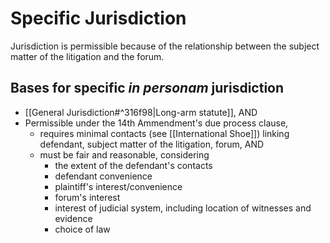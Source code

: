 # Specific Jurisdiction

Jurisdiction is permissible because of the relationship between the subject matter of the litigation and the forum.

## Bases for specific *in personam* jurisdiction
* [[General Jurisdiction#^316f98|Long-arm statute]], AND
* Permissible under the 14th Ammendment's due process clause,
	* requires minimal contacts (see [[International Shoe]]) linking defendant, subject matter of the litigation, forum, AND
	* must be fair and reasonable, considering
		* the extent of the defendant's contacts
		* defendant convenience
		* plaintiff's interest/convenience
		* forum's interest
		* interest of judicial system, including location of witnesses and evidence
		* choice of law